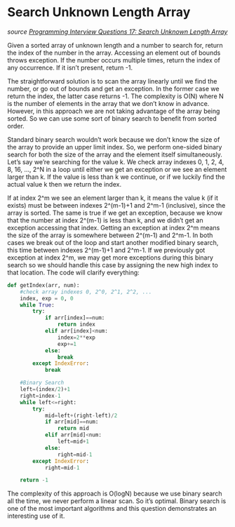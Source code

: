 # Search Unknown Length Array

_source [Programming Interview Questions 17: Search Unknown Length Array](http://www.ardendertat.com/2011/11/21/programming-interview-questions-17-search-unknown-length-array/)_

Given a sorted array of unknown length and a number to search for, return the index of the number in the array. Accessing an element out of bounds throws exception. If the number occurs multiple times, return the index of any occurrence. If it isn’t present, return -1.

The straightforward solution is to scan the array linearly until we find the number, or go out of bounds and get an exception. In the former case we return the index, the latter case returns -1. The complexity is O(N) where N is the number of elements in the array that we don’t know in advance. However, in this approach we are not taking advantage of the array being sorted. So we can use some sort of binary search to benefit from sorted order.

Standard binary search wouldn’t work because we don’t know the size of the array to provide an upper limit index. So, we perform one-sided binary search for both the size of the array and the element itself simultaneously. Let’s say we’re searching for the value k. We check array indexes 0, 1, 2, 4, 8, 16, …, 2^N in a loop until either we get an exception or we see an element larger than k. If the value is less than k we continue, or if we luckily find the actual value k then we return the index.

If at index 2^m we see an element larger than k, it means the value k (if it exists) must be between indexes 2^(m-1)+1 and 2^m-1 (inclusive), since the array is sorted. The same is true if we get an exception, because we know that the number at index 2^(m-1) is less than k, and we didn’t get an exception accessing that index. Getting an exception at index 2^m means the size of the array is somewhere between 2^(m-1) and 2^m-1. In both cases we break out of the loop and start another modified binary search, this time between indexes 2^(m-1)+1 and 2^m-1. If we previously got exception at index 2^m, we may get more exceptions during this binary search so we should handle this case by assigning the new high index to that location. The code will clarify everything:

```python
def getIndex(arr, num):
    #check array indexes 0, 2^0, 2^1, 2^2, ...
    index, exp = 0, 0
    while True:
        try:
            if arr[index]==num:
                return index
            elif arr[index]<num:
                index=2**exp
                exp+=1
            else:
                break
        except IndexError:
            break

    #Binary Search
    left=(index/2)+1
    right=index-1
    while left<=right:
        try:
            mid=left+(right-left)/2
            if arr[mid]==num:
                return mid
            elif arr[mid]<num:
                left=mid+1
            else:
                right=mid-1
        except IndexError:
            right=mid-1

    return -1
```

The complexity of this approach is O(logN) because we use binary search all the time, we never perform a linear scan. So it’s optimal. Binary search is one of the most important algorithms and this question demonstrates an interesting use of it.
